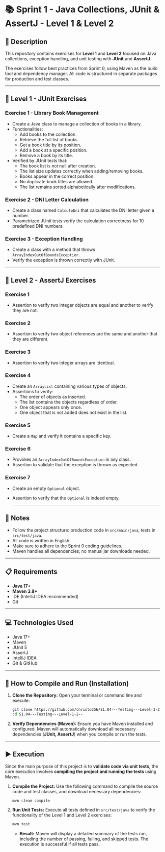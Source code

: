# 📚 Sprint 1 - Java Collections, JUnit & AssertJ - Level 1 & Level 2

## 📄 Description

This repository contains exercises for **Level 1** and **Level 2** focused on Java collections, exception handling, and unit testing with **JUnit** and **AssertJ**.

The exercises follow best practices from Sprint 0, using Maven as the build tool and dependency manager. All code is structured in separate packages for production and test classes.

---

## 🧩 Level 1 - JUnit Exercises

### Exercise 1 - Library Book Management

- Create a Java class to manage a collection of books in a library.
- Functionalities:
  - Add books to the collection.
  - Retrieve the full list of books.
  - Get a book title by its position.
  - Add a book at a specific position.
  - Remove a book by its title.
- Verified by JUnit tests that:
  - The book list is not null after creation.
  - The list size updates correctly when adding/removing books.
  - Books appear in the correct position.
  - No duplicate book titles are allowed.
  - The list remains sorted alphabetically after modifications.

### Exercise 2 - DNI Letter Calculation

- Create a class named `CalculoDni` that calculates the DNI letter given a number.
- Parametrized JUnit tests verify the calculation correctness for 10 predefined DNI numbers.

### Exercise 3 - Exception Handling

- Create a class with a method that throws `ArrayIndexOutOfBoundsException`.
- Verify the exception is thrown correctly with JUnit.

---

## 🧩 Level 2 - AssertJ Exercises

### Exercise 1

- Assertion to verify two integer objects are equal and another to verify they are not.

### Exercise 2

- Assertion to verify two object references are the same and another that they are different.

### Exercise 3

- Assertion to verify two integer arrays are identical.

### Exercise 4

- Create an `ArrayList` containing various types of objects.
- Assertions to verify:
  - The order of objects as inserted.
  - The list contains the objects regardless of order.
  - One object appears only once.
  - One object that is not added does not exist in the list.

### Exercise 5

- Create a `Map` and verify it contains a specific key.

### Exercise 6

- Provokes an `ArrayIndexOutOfBoundsException` in any class.
- Assertion to validate that the exception is thrown as expected.

### Exercise 7

- Create an empty `Optional` object.
- Assertion to verify that the `Optional` is indeed empty.

  ---

## 📝 Notes

- Follow the project structure: production code in `src/main/java`, tests in `src/test/java`.
- All code is written in English.
- Make sure to adhere to the Sprint 0 coding guidelines.
- Maven handles all dependencies; no manual jar downloads needed.

---

## 📋 Requirements
- **Java 17+**
- **Maven 3.8+**
- IDE (IntelliJ IDEA recommended)  
- Git

---

## 💻 Technologies Used

- Java 17+
- Maven
- JUnit 5
- AssertJ
- IntelliJ IDEA
- Git & GitHub

---

## 🚀 How to Compile and Run (Installation)

1.  **Clone the Repository:**
    Open your terminal or command line and execute:
    ```bash
    git clone https://github.com/christo256/S1.04---Testing---Level-1-2--
    cd S1.04---Testing---Level-1-2--
    ```
2.  **Verify Dependencies (Maven):**
    Ensure you have Maven installed and configured. Maven will automatically download all necessary dependencies (**JUnit, AssertJ**) when you compile or run the tests.

---

## ▶️ Execution

Since the main purpose of this project is to **validate code via unit tests**, the core execution involves **compiling the project and running the tests** using Maven.

1.  **Compile the Project:**
    Use the following command to compile the source code and test classes, and download necessary dependencies:
    ```bash
    mvn clean compile
    ```
2.  **Run Unit Tests:**
    Execute all tests defined in `src/test/java` to verify the functionality of the Level 1 and Level 2 exercises:
    ```bash
    mvn test
    ```
    * **Result:** Maven will display a detailed summary of the tests run, including the number of passing, failing, and skipped tests. The execution is successful if all tests pass.
